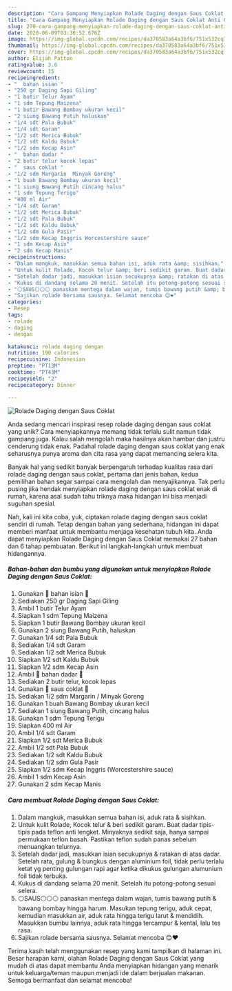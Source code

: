 ```yaml
---
description: "Cara Gampang Menyiapkan Rolade Daging dengan Saus Coklat Anti Gagal"
title: "Cara Gampang Menyiapkan Rolade Daging dengan Saus Coklat Anti Gagal"
slug: 270-cara-gampang-menyiapkan-rolade-daging-dengan-saus-coklat-anti-gagal
date: 2020-06-09T03:36:52.676Z
image: https://img-global.cpcdn.com/recipes/da370583a64a3bf6/751x532cq70/rolade-daging-dengan-saus-coklat-foto-resep-utama.jpg
thumbnail: https://img-global.cpcdn.com/recipes/da370583a64a3bf6/751x532cq70/rolade-daging-dengan-saus-coklat-foto-resep-utama.jpg
cover: https://img-global.cpcdn.com/recipes/da370583a64a3bf6/751x532cq70/rolade-daging-dengan-saus-coklat-foto-resep-utama.jpg
author: Elijah Patton
ratingvalue: 3.6
reviewcount: 15
recipeingredient:
- "  bahan isian "
- "250 gr Daging Sapi Giling"
- "1 butir Telur Ayam"
- "1 sdm Tepung Maizena"
- "1 butir Bawang Bombay ukuran kecil"
- "2 siung Bawang Putih haluskan"
- "1/4 sdt Pala Bubuk"
- "1/4 sdt Garam"
- "1/2 sdt Merica Bubuk"
- "1/2 sdt Kaldu Bubuk"
- "1/2 sdm Kecap Asin"
- "  bahan dadar "
- "2 butir telur kocok lepas"
- "  saus coklat "
- "1/2 sdm Margarin  Minyak Goreng"
- "1 buah Bawang Bombay ukuran kecil"
- "1 siung Bawang Putih cincang halus"
- "1 sdm Tepung Terigu"
- "400 ml Air"
- "1/4 sdt Garam"
- "1/2 sdt Merica Bubuk"
- "1/2 sdt Pala Bubuk"
- "1/2 sdt Kaldu Bubuk"
- "1/2 sdm Gula Pasir"
- "1/2 sdm Kecap Inggris Worcestershire sauce"
- "1 sdm Kecap Asin"
- "2 sdm Kecap Manis"
recipeinstructions:
- "Dalam mangkuk, masukkan semua bahan isi, aduk rata &amp; sisihkan."
- "Untuk kulit Rolade, Kocok telur &amp; beri sedikit garam. Buat dadar tipis-tipis pada teflon anti lengket. Minyaknya sedikit saja, hanya sampai permukaan teflon basah. Pastikan teflon sudah panas sebelum menuangkan telurnya."
- "Setelah dadar jadi, masukkan isian secukupnya &amp; ratakan di atas dadar. Setelah rata, gulung &amp; bungkus dengan aluminium foil, tidak perlu terlalu ketat yg penting gulungan rapi agar ketika dikukus gulungan alumunium foil tidak terbuka."
- "Kukus di dandang selama 20 menit. Setelah itu potong-potong sesuai selera."
- "⚪SAUS⚪⚪⚪ panaskan mentega dalam wajan, tumis bawang putih &amp; bawang bombay hingga harum. Masukan tepung terigu, aduk cepat, kemudian masukkan air, aduk rata hingga terigu larut &amp; mendidih. Masukkan bumbu lainnya, aduk rata hingga tercampur &amp; kental, lalu tes rasa."
- "Sajikan rolade bersama sausnya. Selamat mencoba 😊❤"
categories:
- Resep
tags:
- rolade
- daging
- dengan

katakunci: rolade daging dengan 
nutrition: 190 calories
recipecuisine: Indonesian
preptime: "PT13M"
cooktime: "PT43M"
recipeyield: "2"
recipecategory: Dinner

---
```



![Rolade Daging dengan Saus Coklat](https://img-global.cpcdn.com/recipes/da370583a64a3bf6/751x532cq70/rolade-daging-dengan-saus-coklat-foto-resep-utama.jpg)

Anda sedang mencari inspirasi resep rolade daging dengan saus coklat yang unik? Cara menyiapkannya memang tidak terlalu sulit namun tidak gampang juga. Kalau salah mengolah maka hasilnya akan hambar dan justru cenderung tidak enak. Padahal rolade daging dengan saus coklat yang enak seharusnya punya aroma dan cita rasa yang dapat memancing selera kita.



Banyak hal yang sedikit banyak berpengaruh terhadap kualitas rasa dari rolade daging dengan saus coklat, pertama dari jenis bahan, kedua pemilihan bahan segar sampai cara mengolah dan menyajikannya. Tak perlu pusing jika hendak menyiapkan rolade daging dengan saus coklat enak di rumah, karena asal sudah tahu triknya maka hidangan ini bisa menjadi suguhan spesial.


Nah, kali ini kita coba, yuk, ciptakan rolade daging dengan saus coklat sendiri di rumah. Tetap dengan bahan yang sederhana, hidangan ini dapat memberi manfaat untuk membantu menjaga kesehatan tubuh kita. Anda dapat menyiapkan Rolade Daging dengan Saus Coklat memakai 27 bahan dan 6 tahap pembuatan. Berikut ini langkah-langkah untuk membuat hidangannya.

<!--inarticleads1-->

##### Bahan-bahan dan bumbu yang digunakan untuk menyiapkan Rolade Daging dengan Saus Coklat:

1. Gunakan  🍥 bahan isian 🍥
1. Sediakan 250 gr Daging Sapi Giling
1. Ambil 1 butir Telur Ayam
1. Siapkan 1 sdm Tepung Maizena
1. Siapkan 1 butir Bawang Bombay ukuran kecil
1. Gunakan 2 siung Bawang Putih, haluskan
1. Gunakan 1/4 sdt Pala Bubuk
1. Sediakan 1/4 sdt Garam
1. Sediakan 1/2 sdt Merica Bubuk
1. Siapkan 1/2 sdt Kaldu Bubuk
1. Siapkan 1/2 sdm Kecap Asin
1. Ambil  🍥 bahan dadar 🍥
1. Sediakan 2 butir telur, kocok lepas
1. Gunakan  🍥 saus coklat 🍥
1. Sediakan 1/2 sdm Margarin / Minyak Goreng
1. Gunakan 1 buah Bawang Bombay ukuran kecil
1. Sediakan 1 siung Bawang Putih, cincang halus
1. Gunakan 1 sdm Tepung Terigu
1. Siapkan 400 ml Air
1. Ambil 1/4 sdt Garam
1. Siapkan 1/2 sdt Merica Bubuk
1. Ambil 1/2 sdt Pala Bubuk
1. Sediakan 1/2 sdt Kaldu Bubuk
1. Sediakan 1/2 sdm Gula Pasir
1. Siapkan 1/2 sdm Kecap Inggris (Worcestershire sauce)
1. Ambil 1 sdm Kecap Asin
1. Gunakan 2 sdm Kecap Manis




<!--inarticleads2-->

##### Cara membuat Rolade Daging dengan Saus Coklat:

1. Dalam mangkuk, masukkan semua bahan isi, aduk rata &amp; sisihkan.
1. Untuk kulit Rolade, Kocok telur &amp; beri sedikit garam. Buat dadar tipis-tipis pada teflon anti lengket. Minyaknya sedikit saja, hanya sampai permukaan teflon basah. Pastikan teflon sudah panas sebelum menuangkan telurnya.
1. Setelah dadar jadi, masukkan isian secukupnya &amp; ratakan di atas dadar. Setelah rata, gulung &amp; bungkus dengan aluminium foil, tidak perlu terlalu ketat yg penting gulungan rapi agar ketika dikukus gulungan alumunium foil tidak terbuka.
1. Kukus di dandang selama 20 menit. Setelah itu potong-potong sesuai selera.
1. ⚪SAUS⚪⚪⚪ panaskan mentega dalam wajan, tumis bawang putih &amp; bawang bombay hingga harum. Masukan tepung terigu, aduk cepat, kemudian masukkan air, aduk rata hingga terigu larut &amp; mendidih. Masukkan bumbu lainnya, aduk rata hingga tercampur &amp; kental, lalu tes rasa.
1. Sajikan rolade bersama sausnya. Selamat mencoba 😊❤




Terima kasih telah menggunakan resep yang kami tampilkan di halaman ini. Besar harapan kami, olahan Rolade Daging dengan Saus Coklat yang mudah di atas dapat membantu Anda menyiapkan hidangan yang menarik untuk keluarga/teman maupun menjadi ide dalam berjualan makanan. Semoga bermanfaat dan selamat mencoba!
